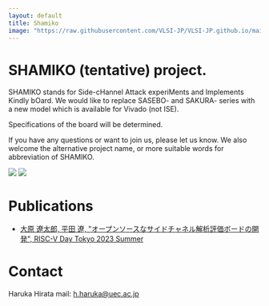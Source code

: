 ```yaml
---
layout: default
title: Shamiko
image: "https://raw.githubusercontent.com/VLSI-JP/VLSI-JP.github.io/main/images/poster_shami.png"
---
```

# SHAMIKO (tentative) project.
SHAMIKO stands for Side-cHannel Attack experiMents and Implements Kindly bOard. 
We would like to replace SASEBO- and SAKURA- series with a new model which is available for Vivado (not ISE).

Specifications of the board will be determined.

If you have any questions or want to join us, please let us know.
We also welcome the alternative project name, or more suitable words for abbreviation of SHAMIKO.

![](https://raw.githubusercontent.com/VLSI-JP/VLSI-JP.github.io/master/images/poster_shami.png?raw=true)
![](https://raw.githubusercontent.com/VLSI-JP/VLSI-JP.github.io/master/images/poster_shami_jp.png?raw=true)

# Publications

- [大原 遼太郎, 平田 遼, "オープンソースなサイドチャネル解析評価ボードの開発", RISC-V Day Tokyo 2023 Summer](https://riscv.or.jp/risc-v-day-tokyo-2023-summer/)

# Contact
Haruka Hirata 
mail: h.haruka@uec.ac.jp
